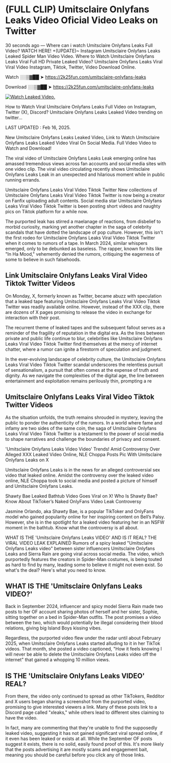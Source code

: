 # (FULL CLIP) Umitsclaire Onlyfans Leaks Video Oficial Video Leaks on Twitter

30 seconds ago — Where can i watch Umitsclaire Onlyfans Leaks Full Video? WATCH HERE! +(UPDATE)~ Instagram Umitsclaire Onlyfans Leaks Leaked Spider Man Video Video. Where to Watch Umitsclaire Onlyfans Leaks Viral Full HD Private Leaked Video? Umitsclaire Onlyfans Leaks Viral Viral Video Instagram, Tiktok, Twitter, Video Download Online.

Watch ░░▒▓██ ➤ https://2k25fun.com/umitsclaire-onlyfans-leaks

Download ░░▒▓██ ➤ https://2k25fun.com/umitsclaire-onlyfans-leaks

[![Watch Leaked Video.](https://miro.medium.com/v2/resize:fit:828/format:webp/1*cilzJN44JGOrTw9NJCrNHA.gif "Watch Leaked Video")](https://2k25fun.com/umitsclaire-onlyfans-leaks)

How to Watch Viral Umitsclaire Onlyfans Leaks Full Video on Instagram, Twitter (X), Discord? Umitsclaire Onlyfans Leaks Leaked Video trending on twitter...

LAST UPDATED : Feb 16, 2025.

New Umitsclaire Onlyfans Leaks Leaked Video, Link to Watch Umitsclaire Onlyfans Leaks Leaked Video Viral On Social Media. Full Video Video to Watch and Download!

The viral video of Umitsclaire Onlyfans Leaks Leak emerging online has amassed tremendous views across fan accounts and social media sites with one video clip. The viral video circulating recently shows Umitsclaire Onlyfans Leaks Leak in an unexpected and hilarious moment while in public running errands.

Umitsclaire Onlyfans Leaks Viral Video Tiktok Twitter New collections of Umitsclaire Onlyfans Leaks Viral Video Tiktok Twitter is now being a creator on Fanfix uploading adult contents. Social media star Umitsclaire Onlyfans Leaks Viral Video Tiktok Twitter is been posting short videos and naughty pics on Tiktok platform for a while now.

The purported leak has stirred a maelanage of reactions, from disbelief to morbid curiosity, marking yet another chapter in the saga of celebrity scandals that have dotted the landscape of pop culture. However, this isn't the first rodeo for Umitsclaire Onlyfans Leaks Viral Video Tiktok Twitter when it comes to rumors of a tape. In March 2024, similar whispers emerged, only to be debunked as baseless. The rapper, known for hits like "In Ha Mood," vehemently denied the rumors, critiquing the eagerness of some to believe in such falsehoods.

## Link Umitsclaire Onlyfans Leaks Viral Video Tiktok Twitter Videos

On Monday, X, formerly known as Twitter, became abuzz with speculation that a leaked tape featuring Umitsclaire Onlyfans Leaks Viral Video Tiktok Twitter was readily available online. However, instead of the XXX clip, there are dozens of X pages promising to release the video in exchange for interaction with their post.

The recurrent theme of leaked tapes and the subsequent fallout serves as a reminder of the fragility of reputation in the digital era. As the lines between private and public life continue to blur, celebrities like Umitsclaire Onlyfans Leaks Viral Video Tiktok Twitter find themselves at the mercy of internet chatter, where a rumor can ignite a firestorm of speculation and judgment.

In the ever-evolving landscape of celebrity culture, the Umitsclaire Onlyfans Leaks Viral Video Tiktok Twitter scandal underscores the relentless pursuit of sensationalism, a pursuit that often comes at the expense of truth and dignity. As we navigate the complexities of the digital age, the line between entertainment and exploitation remains perilously thin, prompting a re

##  Umitsclaire Onlyfans Leaks Viral Video Tiktok Twitter Videos

As the situation unfolds, the truth remains shrouded in mystery, leaving the public to ponder the authenticity of the rumors. In a world where fame and infamy are two sides of the same coin, the saga of Umitsclaire Onlyfans Leaks Viral Video Tiktok Twitter is a testament to the power of social media to shape narratives and challenge the boundaries of privacy and consent.

'Umitsclaire Onlyfans Leaks Video Video' Trends! Amid Controversy Over Alleged XXX Leaked Video Online, NLE Choppa Posts Pic With Umitsclaire Onlyfans Leaks on X

Umitsclaire Onlyfans Leaks is in the news for an alleged controversial sex video that leaked online. Amidst the controversy over the leaked video online, NLE Choppa took to social media and posted a picture of himself and Umitsclaire Onlyfans Leaks.

Shawty Bae Leaked Bathtub Video Goes Viral on X! Who Is Shawty Bae? Know About TikToker’s Naked OnlyFans Video Leak Controversy

Jasmine Orlando, aka Shawty Bae, is a popular TikToker and OnlyFans model who gained popularity online for her inspiring content on Bell’s Palsy. However, she is in the spotlight for a leaked video featuring her in an NSFW moment in the bathtub. Know what the controversy is all about.

WHAT IS THE 'Umitsclaire Onlyfans Leaks VIDEO' AND IS IT REAL? THE VIRAL VIDEO LEAK EXPLAINED Rumors of a spicy leaked "Umitsclaire Onlyfans Leaks video" between sister influencers Umitsclaire Onlyfans Leaks and Sierra Rain are going viral across social media. The video, which purportedly features the creators in Spider-Man costumes, is being touted as hard to find by many, leading some to believe it might not even exist. So what's the deal? Here's what you need to know.

## WHAT IS THE 'Umitsclaire Onlyfans Leaks VIDEO?'

Back in September 2024, influencer and spicy model Sierra Rain made two posts to her OF account sharing photos of herself and her sister, Sophie, sitting together on a bed in Spider-Man outfits. The post promises a video between the two, which would potentially be illegal considering their blood relations, giving big Island Boys kissing vibes.

Regardless, the purported video flew under the radar until about February 2025, when Umitsclaire Onlyfans Leaks started alluding to it in her TikTok videos. That month, she posted a video captioned, "How it feels knowing I will never be able to delete the Umitsclaire Onlyfans Leaks video off the internet" that gained a whopping 10 million views.

## IS THE 'Umitsclaire Onlyfans Leaks VIDEO' REAL?

From there, the video only continued to spread as other TikTokers, Redditor and X users began sharing a screenshot from the purported video, promising to give interested viewers a link. Many of these posts link to a Discord page called "xleaks," while others lead to different sites claiming to have the video.

In fact, many are commenting that they're unable to find the supposedly leaked video, suggesting it has not gained significant viral spread online, if it even has been leaked or exists at all. While the September OF posts suggest it exists, there is no solid, easily found proof of this. It's more likely that the posts advertising it are mostly scams and engagement bait, meaning you should be careful before you click any of those links.
